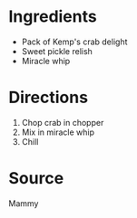 # Ingredients
- Pack of Kemp's crab delight
- Sweet pickle relish
- Miracle whip

# Directions
1. Chop crab in chopper
1. Mix in miracle whip
1. Chill

# Source
Mammy

